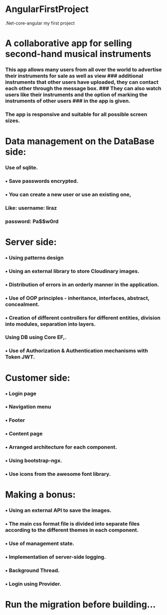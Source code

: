 # AngularFirstProject
.Net-core-angular my first project

# A collaborative app for selling second-hand musical instruments
### This app allows many users from all over the world to advertise their instruments for sale as well as view ### additional instruments that other users have uploaded, they can contact each other through the message box. ### They can also watch users like their instruments and the option of marking the instruments of other users  ### in the app is given.

### The app is responsive and suitable for all possible screen sizes.

# Data management on the DataBase side:
###  Use of sqlite.
### • Save passwords encrypted.
### • You can create a new user or use an existing one,
###   Like: username: liraz
###         password: Pa$$w0rd
# Server side:
### • Using patterns design
### • Using an external library to store Cloudinary images.
### • Distribution of errors in an orderly manner in the application.
### • Use of OOP principles - inheritance, interfaces, abstract, concealment.
### • Creation of different controllers for different entities, division into modules, separation into layers.
### Using DB using Core EF,.
### • Use of Authorization & Authentication mechanisms with Token JWT.
# Customer side:
### • Login page
### • Navigation menu
### • Footer
### • Content page
### • Arranged architecture for each component.
### • Using bootstrap-ngx.
### • Use icons from the awesome font library.
# Making a bonus:
### • Using an external API to save the images.
### • The main css format file is divided into separate files according to the different themes in each component.
### • Use of management state.
### • Implementation of server-side logging.
### • Background Thread.
### • Login using Provider.

# Run the migration before building...
